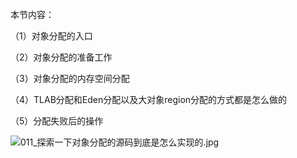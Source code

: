 本节内容：

（1）对象分配的入口

（2）对象分配的准备工作

（3）对象分配的内存空间分配

（4）TLAB分配和Eden分配以及大对象region分配的方式都是怎么做的

（5）分配失败后的操作

![011_探索一下对象分配的源码到底是怎么实现的.jpg](http://wechatapppro-1252524126.cdn.xiaoeknow.com/image/ueditor/62992100_1640610939.jpg?imageView2/2/q/80%7CimageMogr2/ignore-error/1)

 